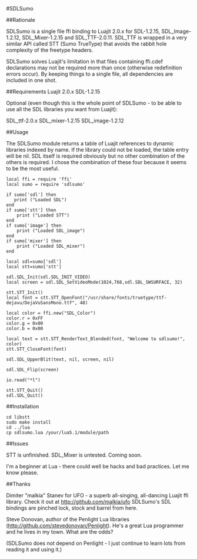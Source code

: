 #SDLSumo

##Rationale

SDLSumo is a single file ffi binding to Luajit 2.0.x for SDL-1.2.15, SDL_Image-1.2.12,
SDL_Mixer-1.2.15 and SDL_TTF-2.0.11. SDL_TTF is wrapped in a very similar API called
STT (Sumo TrueType) that avoids the rabbit hole complexity of the freetype
headers. 

SDLSumo solves Luajit's limitation in that files containing ffi.cdef
declarations may not be required more than once (otherwise
redefinition errors occur). By keeping things to a single file, all
dependencies are included in one shot.

##Requirements
Luajit 2.0.x
SDL-1.2.15

Optional (even though this is the whole point of SDLSumo - to
be able to use all the SDL libraries you want from Luajit):

SDL_ttf-2.0.x
SDL_mixer-1.2.15
SDL_image-1.2.12

##Usage

The SDLSumo module returns a table of Luajit references to dynamic
libraries indexed by name. If the library could not be loaded, the
table entry will be nil. SDL itself is required obviously but no other
combination of the others is required. I chose the combination of
these four because it seems to be the most useful.

    local ffi = require 'ffi'
    local sumo = require 'sdlsumo'

    if sumo['sdl'] then
       print ("Loaded SDL")
    end
    if sumo['stt'] then
        print ("Loaded STT")
    end
    if sumo['image'] then
        print ("Loaded SDL_image")
    end
    if sumo['mixer'] then
        print ("Loaded SDL_mixer")
    end

    local sdl=sumo['sdl']
    local stt=sumo['stt']

    sdl.SDL_Init(sdl.SDL_INIT_VIDEO)
    local screen = sdl.SDL_SetVideoMode(1024,768,sdl.SDL_SWSURFACE, 32)

    stt.STT_Init()
    local font = stt.STT_OpenFont("/usr/share/fonts/truetype/ttf-dejavu/DejaVuSansMono.ttf", 48)

    local color = ffi.new("SDL_Color")
    color.r = 0xFF
    color.g = 0x00
    color.b = 0x00

    local text = stt.STT_RenderText_Blended(font, "Welcome to sdlsumo!", color)
    stt.STT_CloseFont(font)

    sdl.SDL_UpperBlit(text, nil, screen, nil)

    sdl.SDL_Flip(screen)

    io.read("*l")

    stt.STT_Quit()
    sdl.SDL_Quit()

##Installation

    cd libstt
    sudo make install
    cd ../lua
    cp sdlsumo.lua /your/lua5.1/module/path

##Issues

STT is unfinished. SDL_Mixer is untested. Coming soon.

I'm a beginner at Lua - there could well be hacks and bad practices. 
Let me know please.

##Thanks

Dimiter "malkia" Stanev for UFO - a superb all-singing, all-dancing
Luajit ffi library. Check it out at http://github.com/malkia/ufo
SDLSumo's SDL bindings are pinched lock, stock and barrel from here.

Steve Donovan, author of the Penlight Lua libraries
(http://github.com/stevedonovan/Penlight). He's a great Lua programmer 
and he lives in my town. What are the odds? 

(SDLSumo does not depend on Penlight - I just continue to learn lots from
reading it and using it.)

